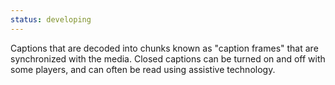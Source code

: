 ```yaml
---
status: developing
---
```


Captions that are decoded into chunks known as "caption frames" that are synchronized with the media. Closed captions can be turned on and off with some players, and can often be read using assistive technology.